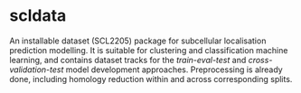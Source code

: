 # scldata
An installable dataset (SCL2205) package for subcellular localisation prediction modelling.
It is suitable for clustering and classification machine learning, and contains dataset tracks for the *train-eval-test* and *cross-validation-test* model development approaches.
Preprocessing is already done, including homology reduction within and across corresponding splits.
